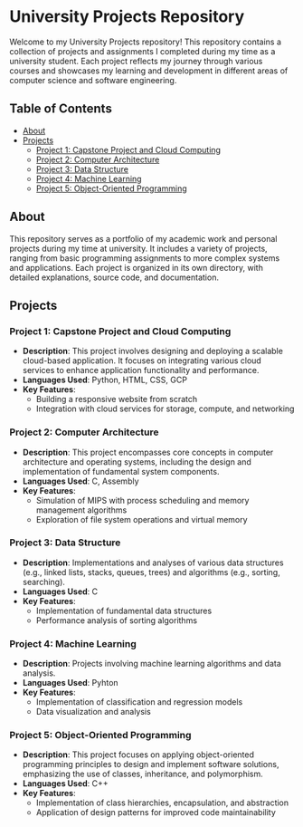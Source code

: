 # University Projects Repository

Welcome to my University Projects repository! This repository contains a collection of projects and assignments I completed during my time as a university student. Each project reflects my journey through various courses and showcases my learning and development in different areas of computer science and software engineering.

## Table of Contents

- [About](#about)
- [Projects](#projects)
  - [Project 1: Capstone Project and Cloud Computing](#project-1-capstone-project-and-cloud-computing)
  - [Project 2: Computer Architecture](#project-2-computer-architecture)
  - [Project 3: Data Structure](#project-3-data-structure)
  - [Project 4: Machine Learning](#project-4-machine-learning)
  - [Project 5: Object-Oriented Programming](#project-5-object-oriented-programming)


## About

This repository serves as a portfolio of my academic work and personal projects during my time at university. It includes a variety of projects, ranging from basic programming assignments to more complex systems and applications. Each project is organized in its own directory, with detailed explanations, source code, and documentation.

## Projects

### Project 1: Capstone Project and Cloud Computing

- **Description**: This project involves designing and deploying a scalable cloud-based application. It focuses on integrating various cloud services to enhance application functionality and performance.
- **Languages Used**: Python, HTML, CSS, GCP
- **Key Features**:
  - Building a responsive website from scratch
  - Integration with cloud services for storage, compute, and networking

### Project 2: Computer Architecture

- **Description**: This project encompasses core concepts in computer architecture and operating systems, including the design and implementation of fundamental system components.
- **Languages Used**: C, Assembly
- **Key Features**:
  - Simulation of MIPS with process scheduling and memory management algorithms
  - Exploration of file system operations and virtual memory

### Project 3: Data Structure

- **Description**: Implementations and analyses of various data structures (e.g., linked lists, stacks, queues, trees) and algorithms (e.g., sorting, searching).
- **Languages Used**: C
- **Key Features**:
  - Implementation of fundamental data structures
  - Performance analysis of sorting algorithms

### Project 4: Machine Learning

- **Description**: Projects involving machine learning algorithms and data analysis.
- **Languages Used**: Pyhton
- **Key Features**:
  - Implementation of classification and regression models
  - Data visualization and analysis

### Project 5: Object-Oriented Programming

- **Description**: This project focuses on applying object-oriented programming principles to design and implement software solutions, emphasizing the use of classes, inheritance, and polymorphism.
- **Languages Used**: C++
- **Key Features**:
  - Implementation of class hierarchies, encapsulation, and abstraction
  - Application of design patterns for improved code maintainability
